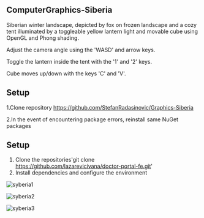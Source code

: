 ## ComputerGraphics-Siberia

Siberian winter landscape, depicted by fox on frozen landscape and a cozy tent illuminated by a toggleable yellow lantern light and movable cube using OpenGL and Phong shading. 

Adjust the camera angle using the 'WASD' and arrow keys.

Toggle the lantern inside the tent with the '1' and '2' keys.

Cube moves up/down with the keys 'C' and 'V'.

## Setup 

1.Clone repository https://github.com/StefanRadasinovic/Graphics-Siberia

2.In the event of encountering package errors, reinstall same NuGet packages

## Setup
1. Clone the repositories'git clone https://github.com/lazarevicivana/doctor-portal-fe.git'
2. Install dependencies and configure the environment

![syberia1](https://github.com/StefanRadasinovic/Grafika/assets/93866850/c2e85793-b283-4001-8dab-be12fe2931a4)



![syberia2](https://github.com/StefanRadasinovic/Grafika/assets/93866850/d8f46d46-07c4-4004-95c6-49efafff5e14)




![syberia3](https://github.com/StefanRadasinovic/Grafika/assets/93866850/67484dbe-55fc-4ddb-9a07-e8e78b826596)
